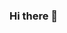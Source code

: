 ### Hi there 👋

<!--
**Olga-Soldado/Olga-Soldado** is a ✨ _special_ ✨ repository because its `README.md` (this file) appears on your GitHub profile.
<a href="https://git.io/typing-svg"><img src="https://readme-typing-svg.demolab.com?font=Fira+Code&pause=1000&width=435&lines=Hola+%2Cmi+nombre+es+Olga+Soldado;Tengo++conocimientos+en+python+%2C+django%2Cruby+on+rails" alt="Typing SVG" /></a>

